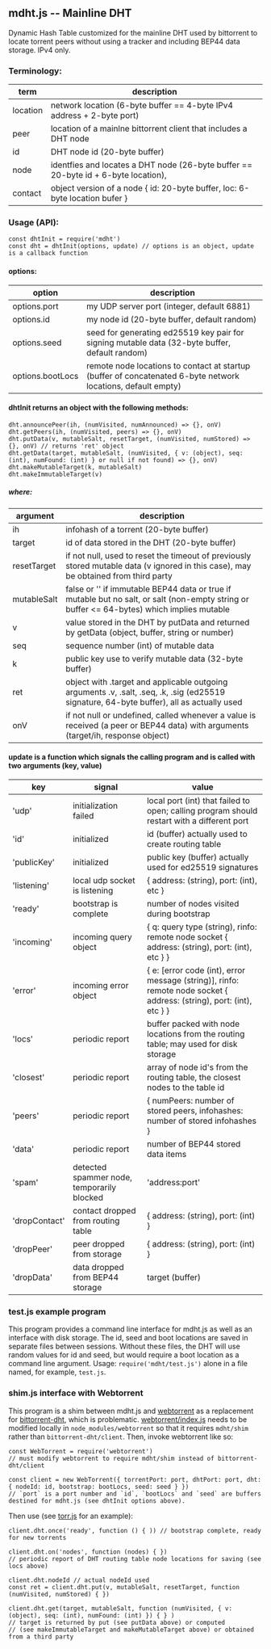 ## mdht.js -- Mainline DHT

Dynamic Hash Table customized for the mainline DHT used by bittorrent to locate torrent peers without using a tracker
and including BEP44 data storage. IPv4 only.

### Terminology:

term | description
-----|------------
location | network location (6-byte buffer == 4-byte IPv4 address + 2-byte port)
peer | location of a mainlne bittorrent client that includes a DHT node
id | DHT node id (20-byte buffer)
node | identfies and locates a DHT node (26-byte buffer == 20-byte id + 6-byte location), 
contact | object version of a node { id: 20-byte buffer, loc: 6-byte location bufer }

### Usage (API):
```
const dhtInit = require('mdht')
const dht = dhtInit(options, update) // options is an object, update is a callback function
```
#### options:

option | description
-------|------------
options.port | my UDP server port (integer, default 6881)
options.id | my node id (20-byte buffer, default random)
options.seed | seed for generating ed25519 key pair for signing mutable data (32-byte buffer, default random)
options.bootLocs | remote node locations to contact at startup (buffer of concatenated 6-byte network locations, default empty)

#### dhtInit returns an object with the following methods:
```
dht.announcePeer(ih, (numVisited, numAnnounced) => {}, onV)
dht.getPeers(ih, (numVisited, peers) => {}, onV)
dht.putData(v, mutableSalt, resetTarget, (numVisited, numStored) => {}, onV) // returns 'ret' object
dht.getData(target, mutableSalt, (numVisited, { v: (object), seq: (int), numFound: (int) } or null if not found) => {}, onV)
dht.makeMutableTarget(k, mutableSalt)
dht.makeImmutableTarget(v)
```
##### where:

argument | description
---------|------------
ih | infohash of a torrent (20-byte buffer)
target | id of data stored in the DHT (20-byte buffer)
resetTarget | if not null, used to reset the timeout of previously stored mutable data (v ignored in this case), may be obtained from third party
mutableSalt | false or '' if immutable BEP44 data or true if mutable but no salt, or salt (non-empty string or buffer <= 64-bytes) which implies mutable
v | value stored in the DHT by putData and returned by getData (object, buffer, string or number)
seq | sequence number (int) of mutable data
k | public key use to verify mutable data (32-byte buffer)
ret | object with .target and applicable outgoing arguments .v, .salt, .seq, .k, .sig (ed25519 signature, 64-byte buffer), all as actually used
onV | if not null or undefined, called whenever a value is received (a peer or BEP44 data) with arguments (target/ih, response object)

#### update is a function which signals the calling program and is called with two arguments (key, value)

key | signal | value
----|--------|------
'udp' | initialization failed | local port (int) that failed to open; calling program should restart with a different port
'id' | initialized | id (buffer) actually used to create routing table
'publicKey' | initialized | public key (buffer) actually used for ed25519 signatures
'listening' | local udp socket is listening | { address: (string), port: (int), etc }
'ready' | bootstrap is complete | number of nodes visited during bootstrap
'incoming' | incoming query object | { q: query type (string), rinfo: remote node socket { address: (string), port: (int), etc } }
'error' | incoming error object | { e: [error code (int), error message (string)], rinfo: remote node socket { address: (string), port: (int), etc } }
'locs' | periodic report | buffer packed with node locations from the routing table; may used for disk storage
'closest' | periodic report | array of node id's from the routing table, the closest nodes to the table id
'peers' | periodic report | { numPeers: number of stored peers, infohashes: number of stored infohashes }
'data' | periodic report | number of BEP44 stored data items
'spam' | detected spammer node, temporarily blocked| 'address:port'
'dropContact' | contact dropped from routing table | { address: (string), port: (int) }
'dropPeer' | peer dropped from storage | { address: (string), port: (int) }
'dropData' | data dropped from BEP44 storage | target (buffer)


### test.js example program
This program provides a command line interface for mdht.js as well as an interface with disk storage.
The id, seed and boot locations are saved in separate files between sessions.
Without these files, the DHT will use random values for id and seed, but would require a boot location as a command line argument.
Usage: `require('mdht/test.js')` alone in a file named, for example, `test.js`.

### shim.js interface with Webtorrent
This program is a shim between mdht.js and [webtorrent](https://github.com/webtorrent/webtorrent)
as a replacement for [bittorrent-dht](https://github.com/webtorrent/bittorrent-dht), which is problematic.
[webtorrent/index.js](https://github.com/webtorrent/webtorrent/blob/master/index.js) needs to be modified locally
in `node_modules/webtorrent` so that it requires `mdht/shim` rather than `bittorrent-dht/client`. Then, invoke webtorrent like so:
```
const WebTorrent = require('webtorrent')
// must modify webtorrent to require mdht/shim instead of bittorrent-dht/client

const client = new WebTorrent({ torrentPort: port, dhtPort: port, dht: { nodeId: id, bootstrap: bootLocs, seed: seed } })
// `port` is a port number and `id`, `bootLocs` and `seed` are buffers destined for mdht.js (see dhtInit options above).
```

Then use (see [torr.js](https://github.com/metamystical/torr) for an example):
```
client.dht.once('ready', function () { )) // bootstrap complete, ready for new torrents

client.dht.on('nodes', function (nodes) { })
// periodic report of DHT routing table node locations for saving (see locs above)

client.dht.nodeId // actual nodeId used
const ret = client.dht.put(v, mutableSalt, resetTarget, function (numVisited, numStored) { })

client.dht.get(target, mutableSalt, function (numVisited, { v: (object), seq: (int), numFound: (int) }) { } )
// target is returned by put (see putData above) or computed 
// (see makeImmutableTarget and makeMutableTarget above) or obtained from a third party
```
